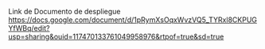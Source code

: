 Link de Documento de despliegue
https://docs.google.com/document/d/1pRymXsOqxWvzVQ5_TYRxl8CKPUGYfWBq/edit?usp=sharing&ouid=117470133761049958976&rtpof=true&sd=true
